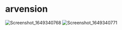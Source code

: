 # arvension
![Screenshot_1649340768](https://user-images.githubusercontent.com/54738565/162219580-4c43733b-376d-46ff-b5f9-0138ee17a9da.png)
![Screenshot_1649340771](https://user-images.githubusercontent.com/54738565/162219595-7066ad94-002a-49d5-bc68-e79e880b54be.png)
